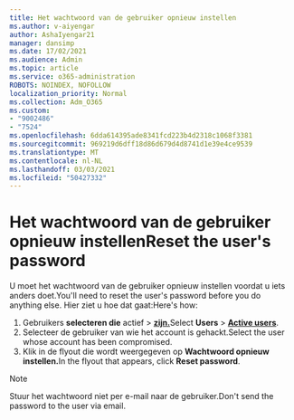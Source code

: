 ```yaml
---
title: Het wachtwoord van de gebruiker opnieuw instellen
ms.author: v-aiyengar
author: AshaIyengar21
manager: dansimp
ms.date: 17/02/2021
ms.audience: Admin
ms.topic: article
ms.service: o365-administration
ROBOTS: NOINDEX, NOFOLLOW
localization_priority: Normal
ms.collection: Adm_O365
ms.custom:
- "9002486"
- "7524"
ms.openlocfilehash: 6dda614395ade8341fcd223b4d2318c1068f3381
ms.sourcegitcommit: 969219d6dff18d86d679d4d8741d1e39e4ce9539
ms.translationtype: MT
ms.contentlocale: nl-NL
ms.lasthandoff: 03/03/2021
ms.locfileid: "50427332"
---
```

# <a name="reset-the-users-password"></a><span data-ttu-id="f4a70-102">Het wachtwoord van de gebruiker opnieuw instellen</span><span class="sxs-lookup"><span data-stu-id="f4a70-102">Reset the user's password</span></span>

<span data-ttu-id="f4a70-103">U moet het wachtwoord van de gebruiker opnieuw instellen voordat u iets anders doet.</span><span class="sxs-lookup"><span data-stu-id="f4a70-103">You'll need to reset the user's password before you do anything else.</span></span> <span data-ttu-id="f4a70-104">Hier ziet u hoe dat gaat:</span><span class="sxs-lookup"><span data-stu-id="f4a70-104">Here's how:</span></span>

1. <span data-ttu-id="f4a70-105">Gebruikers **selecteren die** actief  >  **[zijn.](https://go.microsoft.com/fwlink/p/?linkid=834822)**</span><span class="sxs-lookup"><span data-stu-id="f4a70-105">Select **Users** > **[Active users](https://go.microsoft.com/fwlink/p/?linkid=834822)**.</span></span>
1. <span data-ttu-id="f4a70-106">Selecteer de gebruiker van wie het account is gehackt.</span><span class="sxs-lookup"><span data-stu-id="f4a70-106">Select the user whose account has been compromised.</span></span>
1. <span data-ttu-id="f4a70-107">Klik in de flyout die wordt weergegeven op **Wachtwoord opnieuw instellen.**</span><span class="sxs-lookup"><span data-stu-id="f4a70-107">In the flyout that appears, click **Reset password**.</span></span>

> [!NOTE]
> <span data-ttu-id="f4a70-108">Stuur het wachtwoord niet per e-mail naar de gebruiker.</span><span class="sxs-lookup"><span data-stu-id="f4a70-108">Don't send the password to the user via email.</span></span>
